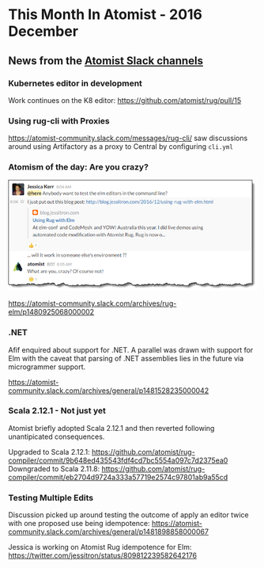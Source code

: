 # This Month In Atomist - 2016 December

## News from the [Atomist Slack channels](https://atomist-community.slack.com)

### Kubernetes editor in development

Work continues on the K8 editor: https://github.com/atomist/rug/pull/15

### Using rug-cli with Proxies

https://atomist-community.slack.com/messages/rug-cli/ saw discussions around using Artifactory as a proxy to Central by configuring `cli.yml`

### Atomism of the day: Are you crazy?

![Atomism of the day](images/atomism-of-the-day-2.png)

https://atomist-community.slack.com/archives/rug-elm/p1480925068000002

### .NET

Afif enquired about support for .NET. A parallel was drawn with support for Elm with the caveat that parsing of .NET assemblies lies in the future via microgrammer support.

https://atomist-community.slack.com/archives/general/p1481528235000042

### Scala 2.12.1 - Not just yet

Atomist briefly adopted Scala 2.12.1 and then reverted following unantipicated consequences.

Upgraded to Scala 2.12.1: https://github.com/atomist/rug-compiler/commit/9b648ed435543fdf4cd7bc5554a097c7d2375ea0
Downgraded to Scala 2.11.8: https://github.com/atomist/rug-compiler/commit/eb2704d9724a333a57719e2574c97801ab9a55cd

### Testing Multiple Edits

Discussion picked up around testing the outcome of apply an editor twice with one proposed use being idempotence: https://atomist-community.slack.com/archives/general/p1481898858000067

Jessica is working on Atomist Rug idempotence for Elm: https://twitter.com/jessitron/status/809812239582642176
